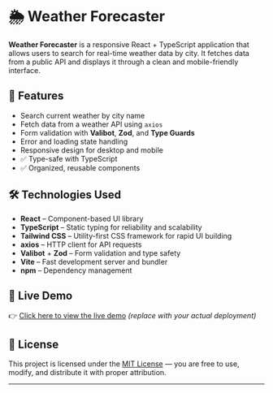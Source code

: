 # 🌦️ Weather Forecaster

**Weather Forecaster** is a responsive React + TypeScript application that allows users to search for real-time weather data by city. It fetches data from a public API and displays it through a clean and mobile-friendly interface.

## 🚀 Features

- Search current weather by city name
- Fetch data from a weather API using `axios`
- Form validation with **Valibot**, **Zod**, and **Type Guards**
- Error and loading state handling
- Responsive design for desktop and mobile
- ✅ Type-safe with TypeScript
- ✅ Organized, reusable components

## 🛠️ Technologies Used

- **React** – Component-based UI library
- **TypeScript** – Static typing for reliability and scalability
- **Tailwind CSS** – Utility-first CSS framework for rapid UI building
- **axios** – HTTP client for API requests
- **Valibot** + **Zod** – Form validation and type safety
- **Vite** – Fast development server and bundler
- **npm** – Dependency management


## 🔗 Live Demo

👉 [Click here to view the live demo](https://weather-app-2497.netlify.app/) *(replace with your actual deployment)*

## 📄 License

This project is licensed under the [MIT License](https://opensource.org/licenses/MIT) — you are free to use, modify, and distribute it with proper attribution.

---
